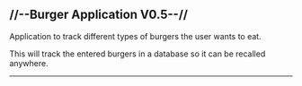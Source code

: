


//--Burger Application V0.5--//
---
Application to track different types of burgers the user wants to eat.

This will track the entered burgers in a database so it can be recalled anywhere.

---